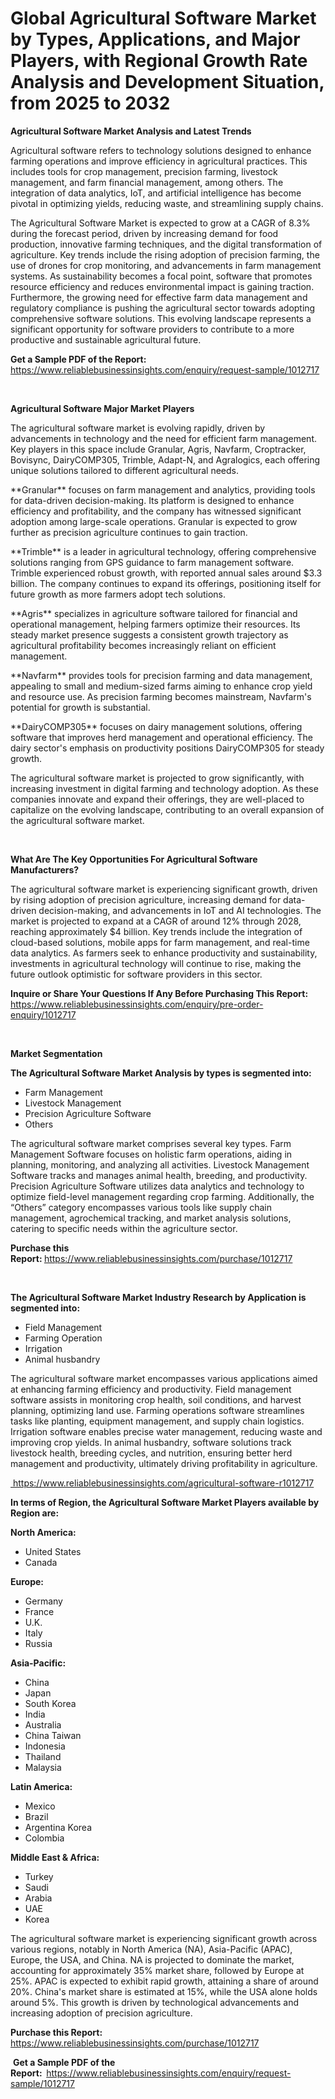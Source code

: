 <p><h1>Global Agricultural Software Market by Types, Applications, and Major Players, with Regional Growth Rate Analysis and Development Situation, from 2025 to 2032</h1></p><p><strong>Agricultural Software Market Analysis and Latest Trends</strong></p>
<p><p>Agricultural software refers to technology solutions designed to enhance farming operations and improve efficiency in agricultural practices. This includes tools for crop management, precision farming, livestock management, and farm financial management, among others. The integration of data analytics, IoT, and artificial intelligence has become pivotal in optimizing yields, reducing waste, and streamlining supply chains.</p><p>The Agricultural Software Market is expected to grow at a CAGR of 8.3% during the forecast period, driven by increasing demand for food production, innovative farming techniques, and the digital transformation of agriculture. Key trends include the rising adoption of precision farming, the use of drones for crop monitoring, and advancements in farm management systems. As sustainability becomes a focal point, software that promotes resource efficiency and reduces environmental impact is gaining traction. Furthermore, the growing need for effective farm data management and regulatory compliance is pushing the agricultural sector towards adopting comprehensive software solutions. This evolving landscape represents a significant opportunity for software providers to contribute to a more productive and sustainable agricultural future.</p></p>
<p><strong>Get a Sample PDF of the Report:&nbsp;</strong> <a href="https://www.reliablebusinessinsights.com/enquiry/request-sample/1012717?utm_campaign=84&utm_medium=2&utm_source=Github&utm_content=ia&utm_term=16042025&utm_id=agricultural-software">https://www.reliablebusinessinsights.com/enquiry/request-sample/1012717</a></p>
<p>&nbsp;</p>
<p><strong>Agricultural Software Major Market Players</strong></p>
<p><p>The agricultural software market is evolving rapidly, driven by advancements in technology and the need for efficient farm management. Key players in this space include Granular, Agris, Navfarm, Croptracker, Bovisync, DairyCOMP305, Trimble, Adapt-N, and Agralogics, each offering unique solutions tailored to different agricultural needs.</p><p>**Granular** focuses on farm management and analytics, providing tools for data-driven decision-making. Its platform is designed to enhance efficiency and profitability, and the company has witnessed significant adoption among large-scale operations. Granular is expected to grow further as precision agriculture continues to gain traction.</p><p>**Trimble** is a leader in agricultural technology, offering comprehensive solutions ranging from GPS guidance to farm management software. Trimble experienced robust growth, with reported annual sales around $3.3 billion. The company continues to expand its offerings, positioning itself for future growth as more farmers adopt tech solutions.</p><p>**Agris** specializes in agriculture software tailored for financial and operational management, helping farmers optimize their resources. Its steady market presence suggests a consistent growth trajectory as agricultural profitability becomes increasingly reliant on efficient management.</p><p>**Navfarm** provides tools for precision farming and data management, appealing to small and medium-sized farms aiming to enhance crop yield and resource use. As precision farming becomes mainstream, Navfarm's potential for growth is substantial.</p><p>**DairyCOMP305** focuses on dairy management solutions, offering software that improves herd management and operational efficiency. The dairy sector's emphasis on productivity positions DairyCOMP305 for steady growth.</p><p>The agricultural software market is projected to grow significantly, with increasing investment in digital farming and technology adoption. As these companies innovate and expand their offerings, they are well-placed to capitalize on the evolving landscape, contributing to an overall expansion of the agricultural software market.</p></p>
<p>&nbsp;</p>
<p><strong>What Are The Key Opportunities For Agricultural Software Manufacturers?</strong></p>
<p><p>The agricultural software market is experiencing significant growth, driven by rising adoption of precision agriculture, increasing demand for data-driven decision-making, and advancements in IoT and AI technologies. The market is projected to expand at a CAGR of around 12% through 2028, reaching approximately $4 billion. Key trends include the integration of cloud-based solutions, mobile apps for farm management, and real-time data analytics. As farmers seek to enhance productivity and sustainability, investments in agricultural technology will continue to rise, making the future outlook optimistic for software providers in this sector.</p></p>
<p><strong>Inquire or Share Your Questions If Any Before Purchasing This Report:</strong> <a href="https://www.reliablebusinessinsights.com/enquiry/pre-order-enquiry/1012717?utm_campaign=84&utm_medium=2&utm_source=Github&utm_content=ia&utm_term=16042025&utm_id=agricultural-software">https://www.reliablebusinessinsights.com/enquiry/pre-order-enquiry/1012717</a></p>
<p>&nbsp;</p>
<p><strong>Market Segmentation</strong></p>
<p><strong>The Agricultural Software Market Analysis by types is segmented into:</strong></p>
<p><ul><li>Farm Management</li><li>Livestock Management</li><li>Precision Agriculture Software</li><li>Others</li></ul></p>
<p><p>The agricultural software market comprises several key types. Farm Management Software focuses on holistic farm operations, aiding in planning, monitoring, and analyzing all activities. Livestock Management Software tracks and manages animal health, breeding, and productivity. Precision Agriculture Software utilizes data analytics and technology to optimize field-level management regarding crop farming. Additionally, the “Others” category encompasses various tools like supply chain management, agrochemical tracking, and market analysis solutions, catering to specific needs within the agriculture sector.</p></p>
<p><strong>Purchase this Report:&nbsp;</strong><a href="https://www.reliablebusinessinsights.com/purchase/1012717?utm_campaign=84&utm_medium=2&utm_source=Github&utm_content=ia&utm_term=16042025&utm_id=agricultural-software">https://www.reliablebusinessinsights.com/purchase/1012717</a></p>
<p>&nbsp;</p>
<p><strong>The Agricultural Software Market Industry Research by Application is segmented into:</strong></p>
<p><ul><li>Field Management</li><li>Farming Operation</li><li>Irrigation</li><li>Animal husbandry</li></ul></p>
<p><p>The agricultural software market encompasses various applications aimed at enhancing farming efficiency and productivity. Field management software assists in monitoring crop health, soil conditions, and harvest planning, optimizing land use. Farming operations software streamlines tasks like planting, equipment management, and supply chain logistics. Irrigation software enables precise water management, reducing waste and improving crop yields. In animal husbandry, software solutions track livestock health, breeding cycles, and nutrition, ensuring better herd management and productivity, ultimately driving profitability in agriculture.</p></p>
<p><a href="https://www.reliablebusinessinsights.com/agricultural-software-r1012717?utm_campaign=84&utm_medium=2&utm_source=Github&utm_content=ia&utm_term=16042025&utm_id=agricultural-software">&nbsp;https://www.reliablebusinessinsights.com/agricultural-software-r1012717</a></p>
<p><strong>In terms of Region, the Agricultural Software Market Players available by Region are:</strong></p>
<p>
    <p> <strong> North America: </strong>
        <ul>
            <li>United States</li>
            <li>Canada</li>
        </ul>
        </p> 
    <p> <strong> Europe: </strong>
        <ul>
            <li>Germany</li>
            <li>France</li>
            <li>U.K.</li>
            <li>Italy</li>
            <li>Russia</li>
        </ul>
        </p> 
    <p> <strong> Asia-Pacific: </strong>
        <ul>
            <li>China</li>
            <li>Japan</li>
            <li>South Korea</li>
            <li>India</li>
            <li>Australia</li>
            <li>China Taiwan</li>
            <li>Indonesia</li>
            <li>Thailand</li>
            <li>Malaysia</li>
        </ul>
        </p> 
    <p> <strong> Latin America: </strong>
        <ul>
            <li>Mexico</li>
            <li>Brazil</li>
            <li>Argentina Korea</li>
            <li>Colombia</li>
        </ul>
        </p> 
    <p> <strong> Middle East & Africa: </strong>
        <ul>
            <li>Turkey</li>
            <li>Saudi</li>
            <li>Arabia</li>
            <li>UAE</li>
            <li>Korea</li>
        </ul>
    </p>
    </p>
<p><p>The agricultural software market is experiencing significant growth across various regions, notably in North America (NA), Asia-Pacific (APAC), Europe, the USA, and China. NA is projected to dominate the market, accounting for approximately 35% market share, followed by Europe at 25%. APAC is expected to exhibit rapid growth, attaining a share of around 20%. China's market share is estimated at 15%, while the USA alone holds around 5%. This growth is driven by technological advancements and increasing adoption of precision agriculture.</p></p>
<p><strong>Purchase this Report: </strong><a href="https://www.reliablebusinessinsights.com/purchase/1012717?utm_campaign=84&utm_medium=2&utm_source=Github&utm_content=ia&utm_term=16042025&utm_id=agricultural-software">https://www.reliablebusinessinsights.com/purchase/1012717</a></p>
<p>&nbsp;<strong>Get a Sample PDF of the Report:&nbsp;&nbsp;</strong><a href="https://www.reliablebusinessinsights.com/enquiry/request-sample/1012717?utm_campaign=84&utm_medium=2&utm_source=Github&utm_content=ia&utm_term=16042025&utm_id=agricultural-software">https://www.reliablebusinessinsights.com/enquiry/request-sample/1012717</a></p>
<p><strong></strong></p>
<p><p></p><p></p><p></p></p>